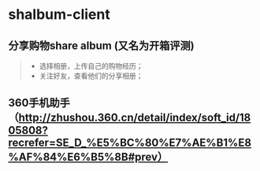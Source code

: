 # shalbum-client
## 分享购物share album (又名为开箱评测)
> * 选择相册，上传自己的购物经历；
> * 关注好友，查看他们的分享相册；
## 360手机助手（http://zhushou.360.cn/detail/index/soft_id/1805808?recrefer=SE_D_%E5%BC%80%E7%AE%B1%E8%AF%84%E6%B5%8B#prev）

